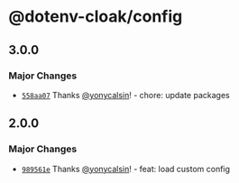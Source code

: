 # @dotenv-cloak/config

## 3.0.0

### Major Changes

- [`558aa07`](https://github.com/yonycalsin/dotenv-cloak/commit/558aa078f30e0e50c362a776dd695f51b4db8f66) Thanks [@yonycalsin](https://github.com/yonycalsin)! - chore: update packages

## 2.0.0

### Major Changes

- [`989561e`](https://github.com/yonycalsin/dotenv-cloak/commit/989561e0f785330e55ec9ae38553fd5498398d9d) Thanks [@yonycalsin](https://github.com/yonycalsin)! - feat: load custom config

